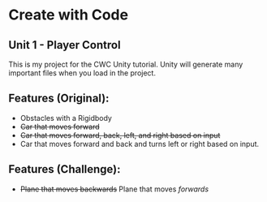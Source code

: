 # Create with Code
## Unit 1 - Player Control

This is my project for the CWC Unity tutorial. Unity will generate many important files when you load in the project. 

## Features (Original):
* Obstacles with a Rigidbody
* ~~Car that moves forward~~ 
* ~~Car that moves forward, back, left, and right based on input~~ 
* Car that moves forward and back and turns left or right based on input.

## Features (Challenge):
* ~~Plane that moves backwards~~ Plane that moves *forwards*